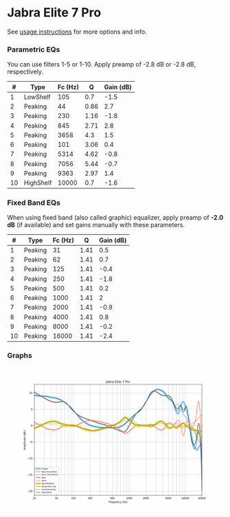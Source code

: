 # Jabra Elite 7 Pro
See [usage instructions](https://github.com/jaakkopasanen/AutoEq#usage) for more options and info.

### Parametric EQs
You can use filters 1-5 or 1-10. Apply preamp of -2.8 dB or -2.8 dB, respectively.

|   # | Type      |   Fc (Hz) |    Q |   Gain (dB) |
|-----|-----------|-----------|------|-------------|
|   1 | LowShelf  |       105 | 0.7  |        -1.5 |
|   2 | Peaking   |        44 | 0.86 |         2.7 |
|   3 | Peaking   |       230 | 1.16 |        -1.8 |
|   4 | Peaking   |       845 | 2.71 |         2.8 |
|   5 | Peaking   |      3658 | 4.3  |         1.5 |
|   6 | Peaking   |       101 | 3.06 |         0.4 |
|   7 | Peaking   |      5314 | 4.62 |        -0.8 |
|   8 | Peaking   |      7056 | 5.44 |        -0.7 |
|   9 | Peaking   |      9363 | 2.97 |         1.4 |
|  10 | HighShelf |     10000 | 0.7  |        -1.6 |

### Fixed Band EQs
When using fixed band (also called graphic) equalizer, apply preamp of **-2.0 dB** (if available) and set gains manually with these parameters.

|   # | Type    |   Fc (Hz) |    Q |   Gain (dB) |
|-----|---------|-----------|------|-------------|
|   1 | Peaking |        31 | 1.41 |         0.5 |
|   2 | Peaking |        62 | 1.41 |         0.7 |
|   3 | Peaking |       125 | 1.41 |        -0.4 |
|   4 | Peaking |       250 | 1.41 |        -1.8 |
|   5 | Peaking |       500 | 1.41 |         0.2 |
|   6 | Peaking |      1000 | 1.41 |         2   |
|   7 | Peaking |      2000 | 1.41 |        -0.9 |
|   8 | Peaking |      4000 | 1.41 |         0.8 |
|   9 | Peaking |      8000 | 1.41 |        -0.2 |
|  10 | Peaking |     16000 | 1.41 |        -2.4 |

### Graphs
![](./Jabra%20Elite%207%20Pro.png)
